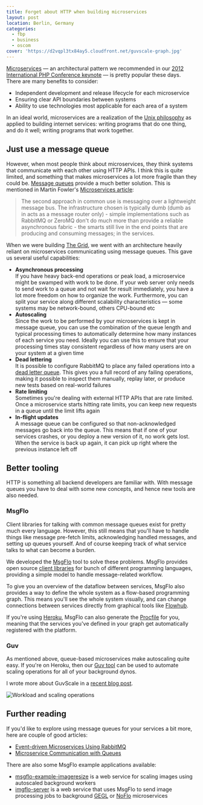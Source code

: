 ```yaml
---
title: Forget about HTTP when building microservices
layout: post
location: Berlin, Germany
categories:
  - fbp
  - business
  - oscom
cover: 'https://d2vqpl3tx84ay5.cloudfront.net/guvscale-graph.jpg'
---
```

[Microservices](https://en.wikipedia.org/wiki/Microservices) &mdash; an architectural pattern we recommended in our [2012 International PHP Conference keynote](https://youtu.be/VQdl7J_24PA?list=PLIuD0578pkZ4Ciu9DNkRMG9yvFrEdVby7) &mdash; is pretty popular these days. There are many benefits to consider:

* Independent development and release lifecycle for each microservice
* Ensuring clear API boundaries between systems
* Ability to use technologies most applicable for each area of a system

In an ideal world, microservices are a realization of the [Unix philosophy](https://en.wikipedia.org/wiki/Unix_philosophy) as applied to building internet services: writing programs that do one thing, and do it well; writing programs that work together.

## Just use a message queue

However, when most people think about microservices, they think systems that communicate with each other using HTTP APIs. I think this is quite limited, and something that makes microservices a lot more fragile than they could be. [Message queues](https://www.cloudamqp.com/blog/2014-12-03-what-is-message-queuing.html) provide a much better solution. This is mentioned in Martin Fowler's [Microservices article](https://martinfowler.com/articles/microservices.html):

> The second approach in common use is messaging over a lightweight message bus. The infrastructure chosen is typically dumb (dumb as in acts as a message router only) - simple implementations such as RabbitMQ or ZeroMQ don't do much more than provide a reliable asynchronous fabric - the smarts still live in the end points that are producing and consuming messages; in the services.

When we were building [The Grid](https://thegrid.io/), we went with an architecture heavily reliant on microservices communicating using message queues. This gave us several useful capabilities:

* **Asynchronous processing**<br>
  If you have heavy back-end operations or peak load, a microservice might be swamped with work to be done. If your web server only needs to send work to a queue and not wait for result immediately, you have a lot more freedom on how to organize the work. Furthermore, you can split your service along different scalability characteristics &mdash; some systems may be network-bound, others CPU-bound etc
* **Autoscaling**<br>
  Since the work to be performed by your microservices is kept in message queue, you can use the combination of the queue length and typical processing times to automatically determine how many instances of each service you need. Ideally you can use this to ensure that your processing times stay consistent regardless of how many users are on your system at a given time
* **Dead lettering**<br>
  It is possible to configure RabbitMQ to place any failed operations into a [dead letter queue](https://www.rabbitmq.com/dlx.html). This gives you a full record of any failing operations, making it possible to inspect them manually, replay later, or produce new tests based on real-world failures
* **Rate limiting**<br>
  Sometimes you're dealing with external HTTP APIs that are rate limited. Once a microservice starts hitting rate limits, you can keep new requests in a queue until the limit lifts again
* **In-flight updates**<br>
  A message queue can be configured so that non-acknowledged messages go back into the queue. This means that if one of your services crashes, or you deploy a new version of it, no work gets lost. When the service is back up again, it can pick up right where the previous instance left off

## Better tooling

HTTP is something all backend developers are familiar with. With message queues you have to deal with some new concepts, and hence new tools are also needed.

### MsgFlo

Client libraries for talking with common message queues exist for pretty much every language. However, this still means that you'll have to handle things like message pre-fetch limits, acknowledging handled messages, and setting up queues yourself. And of course keeping track of what service talks to what can become a burden.

We developed the [MsgFlo](https://msgflo.org/) tool to solve these problems. MsgFlo provides open source [client libraries](https://github.com/msgflo) for bunch of different programming languages, providing a simple model to handle message-related workflow.

To give you an overview of the dataflow between services, MsgFlo also provides a way to define the whole system as a flow-based programming graph. This means you'll see the whole system visually, and can change connections between services directly from graphical tools like [Flowhub](https://flowhub.io).

If you're using [Heroku](https://heroku.com), MsgFlo can also generate the [Procfile](https://devcenter.heroku.com/articles/procfile) for you, meaning that the services you've defined in your graph get automatically registered with the platform.

### Guv

As mentioned above, queue-based microservices make autoscaling quite easy. If you're on Heroku, then our [Guv tool](https://github.com/flowhub/guv) can be used to automate scaling operations for all of your background dynos.

I wrote more about GuvScale in a [recent blog post](/blog/guvscale-heroku-autoscaling/).

![Workload and scaling operations](https://d2vqpl3tx84ay5.cloudfront.net/guvscale-graph.jpg)

## Further reading

If you'd like to explore using message queues for your services a bit more, here are couple of good articles:

* [Event-driven Microservices Using RabbitMQ](http://blog.runnable.com/post/150022242931/event-driven-microservices-using-rabbitmq)
* [Microservice Communication with Queues](https://blog.codeship.com/microservice-communication-queues/)

There are also some MsgFlo example applications available:

* [msgflo-example-imageresize](https://github.com/msgflo/msgflo-example-imageresize) is a web service for scaling images using autoscaled background workers
* [imgflo-server](https://github.com/imgflo/imgflo-server) is a web service that uses MsgFlo to send image processing jobs to background [GEGL](https://en.wikipedia.org/wiki/GEGL) or [NoFlo](https://noflojs.org) microservices
